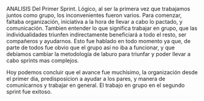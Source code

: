 
ANALISIS Del Primer Sprint.
Lógico, al ser la primera vez que trabajamos juntos como grupo, los inconvenientes fueron varios.
Para comenzar, faltaba organización, iniciativa a la hora de llevar a cabo lo pactado, y comunicación.
Tambien entender lo que significa trabajar en grupo, que las individualidades triunfen indirectamente beneficiará a todo el resto,
ser compañeros y ayudarnos.
Esto fue hablado en todo momento ya que, de parte de todos fue obvio que el grupo así no iba a funcionar, y que debíamos cambiar 
la metodología de laburo para triunfar y poder llevar a cabo sprints mas complejos.

Hoy podemos concluir que el avance fue muchísimo, la organización desde el primer dia, predisposicion a ayudar a los pares, y manera de comunicarnos y trabajar en general.
El trabajo en grupo en el segundo sprint fue exitoso.
